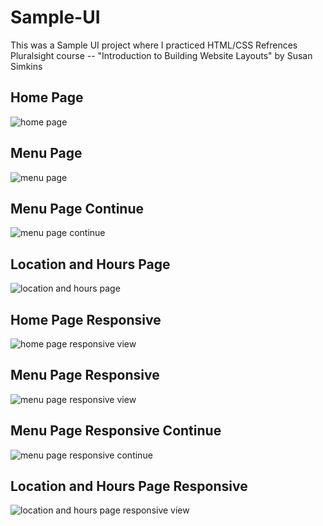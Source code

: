 # Sample-UI
This was a Sample UI project where I practiced HTML/CSS
Refrences Pluralsight course -- "Introduction to Building Website Layouts" by Susan Simkins

## Home Page
![home page](https://cloud.githubusercontent.com/assets/16660134/24053890/cc8a2c00-0b10-11e7-800b-ae21d052e2e8.png)

## Menu Page
![menu page](https://cloud.githubusercontent.com/assets/16660134/24053918/df43d6f2-0b10-11e7-96e5-fa497476ef6f.png)

## Menu Page Continue
![menu page continue](https://cloud.githubusercontent.com/assets/16660134/24053927/ea8a90d2-0b10-11e7-9fda-e01757037fee.png)

## Location and Hours Page
![location and hours page](https://cloud.githubusercontent.com/assets/16660134/24053938/f53fe978-0b10-11e7-88d9-5be64c5cd3a0.png)

## Home Page Responsive
![home page responsive view](https://cloud.githubusercontent.com/assets/16660134/24053957/008a7dd4-0b11-11e7-9eb1-1160ea878025.png)

## Menu Page Responsive
![menu page responsive view](https://cloud.githubusercontent.com/assets/16660134/24053975/0a8bd9ae-0b11-11e7-88df-1cbad8d26c3d.png)

## Menu Page Responsive Continue
![menu page responsive continue](https://cloud.githubusercontent.com/assets/16660134/24053984/13784070-0b11-11e7-964c-16ba9cfceb3b.png)

## Location and Hours Page Responsive
![location and hours page responsive view](https://cloud.githubusercontent.com/assets/16660134/24053998/1f324c1c-0b11-11e7-92d8-ef91abbcfe96.png)
